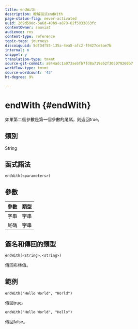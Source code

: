```yaml
---
title: endWith
description: 瞭解函式endWith
page-status-flag: never-activated
uuid: 269d590c-5a6d-40b9-a879-02f5033863fc
contentOwner: sauviat
audience: rns
content-type: reference
topic-tags: journeys
discoiquuid: 5df34f55-135a-4ea8-afc2-f9427ce5ae7b
internal: n
snippet: y
translation-type: tm+mt
source-git-commit: a844adc1a073aebfb7fd8a719e52f305079260b7
workflow-type: tm+mt
source-wordcount: '43'
ht-degree: 9%

---
```



# endWith {#endWith}

如果第二個參數是第一個參數的尾碼，則返回true。

## 類別

String

## 函式語法

`endWith(<parameters>)`

## 參數

| 參數 | 類型 |
|-----------|------------------|
| 字串 | 字串 |
| 尾碼 | 字串 |

## 簽名和傳回的類型

`endWith(<string>,<string>)`

傳回布林值。

## 範例

`endWith("Hello World", "World")`

傳回true。

`endWith("Hello World", "Hello")`

傳回false。
